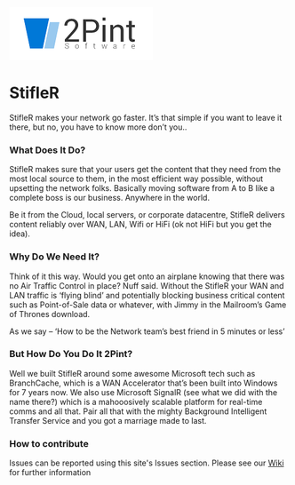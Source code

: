 
<img src="images/2pintLogo.PNG" alt="hi" class="inline"/>

# StifleR
   
StifleR makes your network go faster. It’s that simple if you want to leave it there, but no, you have to know more don’t you..

### What Does It Do?

StifleR makes sure that your users get the content that they need from the most local source to them, in the most efficient way possible, without upsetting the network folks. Basically moving software from A to B like a complete boss is our business. Anywhere in the world.

Be it from the Cloud, local servers, or corporate datacentre, StifleR delivers content reliably over WAN, LAN, Wifi or HiFi (ok not HiFi but you get the idea).

### Why Do We Need It?

Think of it this way. Would you get onto an airplane knowing that there was no Air Traffic Control in place? Nuff said. Without the StifleR your WAN and LAN traffic is ‘flying blind’ and potentially blocking business critical content such as Point-of-Sale data or whatever, with Jimmy in the Mailroom’s Game of Thrones download.

As we say – ‘How to be the Network team’s best friend in 5 minutes or less’

### But How Do You Do It 2Pint?

Well we built  StifleR around some awesome Microsoft tech such as BranchCache, which is a WAN Accelerator that’s been built into Windows for 7 years now. We also use Microsoft SignalR (see what we did with the name there?)  which is a mahooosively scalable platform for real-time comms and all that. Pair all that with the mighty Background Intelligent Transfer Service and you got a marriage made to last.

### How to contribute
Issues can be reported using this site's Issues section. Please see our [Wiki](https://github.com/RoseSmithTest/Documentation/wiki) for further information
